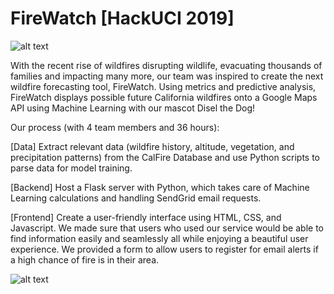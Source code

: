 # FireWatch [HackUCI 2019]

![alt text](https://raw.githubusercontent.com/jackkolb/FireWatch/master/static/styles/gallery.jpg "Screenshot of the Fire Watch web app")

With the recent rise of wildfires disrupting wildlife, evacuating thousands of families and impacting many more, our team was inspired to create the next wildfire forecasting tool, FireWatch. Using metrics and predictive analysis, FireWatch displays possible future California wildfires onto a Google Maps API using Machine Learning with our mascot Disel the Dog!

Our process (with 4 team members and 36 hours):

[Data] Extract relevant data (wildfire history, altitude, vegetation, and precipitation patterns) from the CalFire Database and use Python scripts to parse data for model training.

[Backend] Host a Flask server with Python, which takes care of Machine Learning calculations and handling SendGrid email requests.

[Frontend] Create a user-friendly interface using HTML, CSS, and Javascript. We made sure that users who used our service would be able to find information easily and seamlessly all while enjoying a beautiful user experience. We provided a form to allow users to register for email alerts if a high chance of fire is in their area.
    
    
![alt text](https://raw.githubusercontent.com/jackkolb/FireWatch/master/static/styles/result.png "Logo Title Text 1")
